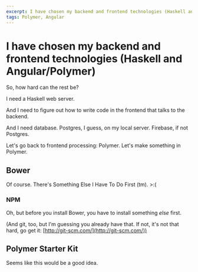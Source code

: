 ```yaml
---
excerpt: I have chosen my backend and frontend technologies (Haskell and Angular/Polymer)
tags: Polymer, Angular
---
```


I have chosen my backend and frontend technologies (Haskell and Angular/Polymer)
================================================================================

So, how hard can the rest be?

I need a Haskell web server.

And I need to figure out how to write code in the frontend that talks to the backend.

And I need database.  Postgres, I guess, on my local server.  Firebase, if not Postgres.

Let's go back to frontend processing: Polymer. Let's make something in Polymer.

Bower
-----

Of course.  There's Something Else I Have To Do First (tm). >:(

### NPM

Oh, but before you install Bower, you have to install something _else_ first.

(And git, too, but I'm guessing you already have that.  If not, it's not that hard, go get it: [http://git-scm.com/](http://git-scm.com/))

Polymer Starter Kit
-------------------

Seems like this would be a good idea.

